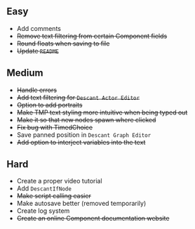 ## Easy

- Add comments
- ~~Remove text filtering from certain Component fields~~
- ~~Round floats when saving to file~~
- ~~Update `README`~~



## Medium

- ~~Handle errors~~
- ~~Add text filtering for `Descant Actor Editor`~~
- ~~Option to add portraits~~
- ~~Make TMP text styling more intuitive when being typed out~~
- ~~Make it so that new nodes spawn where clicked~~
- ~~Fix bug with TimedChoice~~
- Save panned position in `Descant Graph Editor`
- ~~Add option to interject variables into the text~~



## Hard

- Create a proper video tutorial
- Add `DescantIfNode`
- ~~Make script calling easier~~
- Make autosave better (removed temporarily)
- Create log system
- ~~Create an online Component documentation website~~